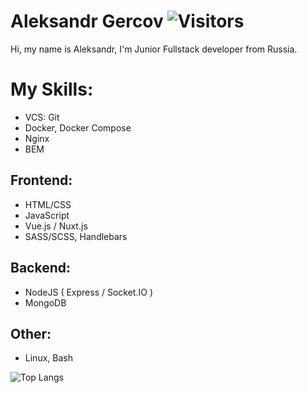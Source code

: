 # Aleksandr Gercov ![Visitors](https://visitor-badge.glitch.me/badge?page_id=Gercov) 

Hi, my name is Aleksandr, I'm Junior Fullstack developer from Russia.

# My Skills: 
 - VCS: Git
 - Docker, Docker Compose
 - Nginx
 - BEM
## Frontend: 
 - HTML/CSS
 - JavaScript
 - Vue.js / Nuxt.js
 - SASS/SCSS, Handlebars
## Backend: 
 - NodeJS ( Express / Socket.IO )
 - MongoDB
## Other: 
 - Linux, Bash

![Top Langs](https://github-readme-stats.vercel.app/api/top-langs/?username=Gercov&count_private=false&langs_count=7&layout=compact)
<!--
**
![Gercov GitHub Stats](https://github-readme-stats.vercel.app/api?username=Gercov&count_private=true&hide=contribs&show_icons=true&theme=default&layout=compact&bg_color=RED)
My favorite language is JavaScript. 
-->
